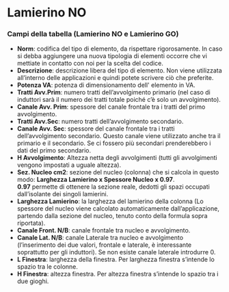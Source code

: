 # Lamierino NO

### Campi della tabella (Lamierino NO e Lamierino GO)
- **Norm**: codifica del tipo di elemento, da rispettare rigorosamente. In caso si debba aggiungere una nuova tipologia di elementi occorre che vi mettiate in contatto con noi per la scelta del codice.
- **Descrizione**: descrizione libera del tipo di elemento. Non viene utilizzata all’interno delle applicazioni e quindi potete scrivere ciò che preferite.
- **Potenza VA**: potenza di dimensionamento dell' elemento in VA.
- **Tratti Avv.Prim**: numero tratti dell’avvolgimento primario (nel caso di induttori sarà il numero dei tratti totale poiché c’è solo un avvolgimento).
- **Canale Avv. Prim**: spessore del canale frontale tra i tratti del primo avvolgimento.
- **Tratti Avv.Sec**: numero tratti dell’avvolgimento secondario.
- **Canale Avv. Sec**: spessore del canale frontale tra i tratti dell’avvolgimento secondario. Questo canale viene utilizzato anche tra il primario e il secondario. Se ci fossero più secondari prenderebbero i dati del primo secondario.
- **H Avvolgimento**: Altezza netta degli avvolgimenti (tutti gli avvolgimenti vengono impostati a uguale altezza).
- **Sez. Nucleo cm2**: sezione del nucleo (colonna) che si calcola in questo modo: **Larghezza Lamierino x Spessore Nucleo x 0.97**. <br>
**0.97** permette di ottenere la sezione reale, dedotti gli spazi occupati dall’isolante dei singoli lamierini.
- **Larghezza Lamierino**: la larghezza del lamierino della colonna (Lo spessore del nucleo viene calcolato automaticamente dall’applicazione, partendo dalla sezione del nucleo, tenuto conto della formula sopra riportata).
- **Canale Front. N/B**: canale frontale tra nucleo e avvolgimento.
- **Canale Lat. N/B**: canale Laterale tra nucleo e avvolgimento (l’inserimento dei due valori, frontale e laterale, è interessante 
soprattutto per gli induttori). Se non esiste canale laterale introdurre 0.
- **L Finestra**: larghezza della finestra. Per larghezza finestra s’intende lo spazio tra le colonne.
- **H Finestra**: altezza finestra. Per altezza finestra s’intende lo spazio tra i due gioghi.